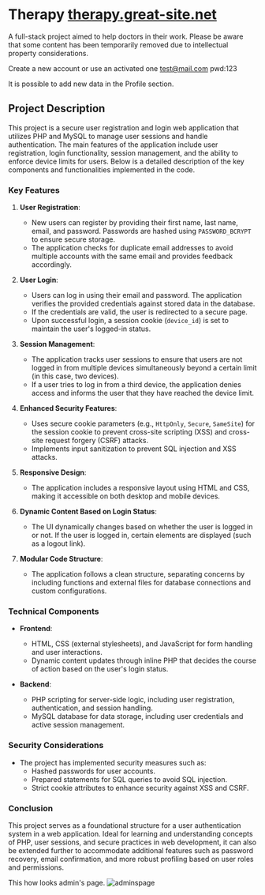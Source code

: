 # Therapy [therapy.great-site.net](https://therapy.great-site.net/)
A full-stack project aimed to help doctors in their work. Please be aware that some content has been temporarily removed due to intellectual property considerations.

Create a new account or use an activated one
test@mail.com pwd:123

It is possible to add new data in the Profile section.

## Project Description

This project is a secure user registration and login web application that utilizes PHP and MySQL to manage user sessions and handle authentication. The main features of the application include user registration, login functionality, session management, and the ability to enforce device limits for users. Below is a detailed description of the key components and functionalities implemented in the code.

### Key Features

1. **User Registration**:
   - New users can register by providing their first name, last name, email, and password. Passwords are hashed using `PASSWORD_BCRYPT` to ensure secure storage.
   - The application checks for duplicate email addresses to avoid multiple accounts with the same email and provides feedback accordingly.

2. **User Login**:
   - Users can log in using their email and password. The application verifies the provided credentials against stored data in the database.
   - If the credentials are valid, the user is redirected to a secure page.
   - Upon successful login, a session cookie (`device_id`) is set to maintain the user's logged-in status.

3. **Session Management**:
   - The application tracks user sessions to ensure that users are not logged in from multiple devices simultaneously beyond a certain limit (in this case, two devices).
   - If a user tries to log in from a third device, the application denies access and informs the user that they have reached the device limit.

4. **Enhanced Security Features**:
   - Uses secure cookie parameters (e.g., `HttpOnly`, `Secure`, `SameSite`) for the session cookie to prevent cross-site scripting (XSS) and cross-site request forgery (CSRF) attacks.
   - Implements input sanitization to prevent SQL injection and XSS attacks.

5. **Responsive Design**:
   - The application includes a responsive layout using HTML and CSS, making it accessible on both desktop and mobile devices.

6. **Dynamic Content Based on Login Status**:
   - The UI dynamically changes based on whether the user is logged in or not. If the user is logged in, certain elements are displayed (such as a logout link).

7. **Modular Code Structure**:
   - The application follows a clean structure, separating concerns by including functions and external files for database connections and custom configurations.

### Technical Components

- **Frontend**:
  - HTML, CSS (external stylesheets), and JavaScript for form handling and user interactions.
  - Dynamic content updates through inline PHP that decides the course of action based on the user's login status.

- **Backend**:
  - PHP scripting for server-side logic, including user registration, authentication, and session handling.
  - MySQL database for data storage, including user credentials and active session management.

### Security Considerations

- The project has implemented security measures such as:
  - Hashed passwords for user accounts.
  - Prepared statements for SQL queries to avoid SQL injection.
  - Strict cookie attributes to enhance security against XSS and CSRF.
### Conclusion

This project serves as a foundational structure for a user authentication system in a web application. Ideal for learning and understanding concepts of PHP, user sessions, and secure practices in web development, it can also be extended further to accommodate additional features such as password recovery, email confirmation, and more robust profiling based on user roles and permissions.

This how looks admin's page.
![adminspage](https://github.com/user-attachments/assets/1f4ebc5f-e3ef-472d-8e80-05bde304bf7d)



